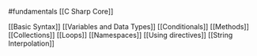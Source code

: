#fundamentals
[[C Sharp Core]]

[[Basic Syntax]]
[[Variables and Data Types]]
[[Conditionals]]
[[Methods]]
[[Collections]]
[[Loops]]
[[Namespaces]]
[[Using directives]]
[[String Interpolation]]
